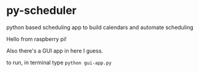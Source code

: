 # py-scheduler
python based scheduling app to build calendars and automate scheduling

Hello from raspberry pi!


Also there's a GUI app in here I guess.

to run, in terminal type ```python gui-app.py ```